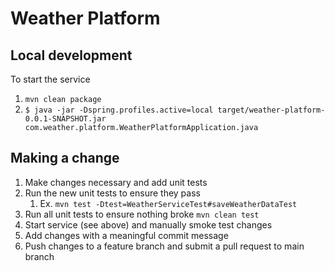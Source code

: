 # Weather Platform

## Local development
To start the service
1. ```mvn clean package```
2. ```$ java -jar -Dspring.profiles.active=local target/weather-platform-0.0.1-SNAPSHOT.jar com.weather.platform.WeatherPlatformApplication.java```

## Making a change
1. Make changes necessary and add unit tests
2. Run the new unit tests to ensure they pass
   1. Ex. ```mvn test -Dtest=WeatherServiceTest#saveWeatherDataTest```
3. Run all unit tests to ensure nothing broke ```mvn clean test```
4. Start service (see above) and manually smoke test changes
5. Add changes with a meaningful commit message
6. Push changes to a feature branch and submit a pull request to main branch